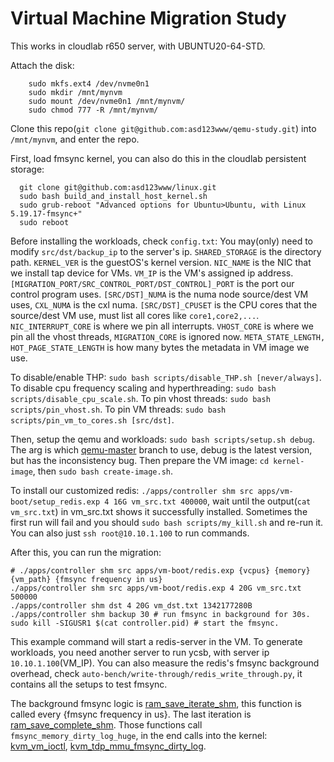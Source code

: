 # Virtual Machine Migration Study

This works in cloudlab r650 server, with UBUNTU20-64-STD.

Attach the disk:

		sudo mkfs.ext4 /dev/nvme0n1
		sudo mkdir /mnt/mynvm
		sudo mount /dev/nvme0n1 /mnt/mynvm/
		sudo chmod 777 -R /mnt/mynvm/


Clone this repo(`git clone git@github.com:asd123www/qemu-study.git`) into `/mnt/mynvm`, and enter the repo.

First, load fmsync kernel, you can also do this in the cloudlab persistent storage:

	  git clone git@github.com:asd123www/linux.git
	  sudo bash build_and_install_host_kernel.sh
      sudo grub-reboot "Advanced options for Ubuntu>Ubuntu, with Linux 5.19.17-fmsync+"
	  sudo reboot

Before installing the workloads, check `config.txt`: You may(only) need to modify `src/dst/backup_ip` to the server's ip. `SHARED_STORAGE` is the directory path. `KERNEL_VER` is the guestOS's kernel version. `NIC_NAME` is the NIC that we install tap device for VMs.  `VM_IP` is the VM's assigned ip address. `[MIGRATION_PORT/SRC_CONTROL_PORT/DST_CONTROL]_PORT` is the port our control program uses. `[SRC/DST]_NUMA` is the numa node source/dest VM uses, `CXL_NUMA` is the cxl numa. `[SRC/DST]_CPUSET` is the CPU cores that the source/dest VM use, must list all cores like `core1,core2,...`. `NIC_INTERRUPT_CORE` is where we pin all interrupts. `VHOST_CORE` is where we pin all the vhost threads, `MIGRATION_CORE` is ignored now. `META_STATE_LENGTH, HOT_PAGE_STATE_LENGTH` is how many bytes the metadata in VM image we use.

To disable/enable THP: `sudo bash scripts/disable_THP.sh [never/always]`. To disable cpu frequency scaling and hyperthreading: `sudo bash scripts/disable_cpu_scale.sh`. To pin vhost threads: `sudo bash scripts/pin_vhost.sh`. To pin VM threads: `sudo bash scripts/pin_vm_to_cores.sh [src/dst]`.

Then, setup the qemu and workloads: `sudo bash scripts/setup.sh debug`. The arg is which [qemu-master](git@github.com:asd123www/qemu-master.git) branch to use, debug is the latest version, but has the inconsistency bug. Then prepare the VM image: `cd kernel-image`, then `sudo bash create-image.sh`.

To install our customized redis: `./apps/controller shm src apps/vm-boot/setup_redis.exp 4 16G vm_src.txt 400000`, wait until the output(`cat vm_src.txt`) in vm_src.txt shows it successfully installed. Sometimes the first run will fail and you should `sudo bash scripts/my_kill.sh` and re-run it. You can also just `ssh root@10.10.1.100` to run commands.

After this, you can run the migration:

	# ./apps/controller shm src apps/vm-boot/redis.exp {vcpus} {memory} {vm_path} {fmsync frequency in us}
	./apps/controller shm src apps/vm-boot/redis.exp 4 20G vm_src.txt 500000
	./apps/controller shm dst 4 20G vm_dst.txt 1342177280B
	./apps/controller shm backup 30 # run fmsync in background for 30s.
	sudo kill -SIGUSR1 $(cat controller.pid) # start the fmsync.
This example command will start a redis-server in the VM. To generate workloads, you need another server to run ycsb, with server ip `10.10.1.100`(VM_IP). You can also measure the redis's fmsync background overhead, check `auto-bench/write-through/redis_write_through.py`, it contains all the setups to test fmsync.

The background fmsync logic is [ram_save_iterate_shm](https://github.com/asd123www/qemu-master/blob/2ad5de1bd992dfd55bec98e62a4ca5937f9ed2a5/migration/ram.c#L3461), this function is called every {fmsync frequency in us}. The last iteration is [ram_save_complete_shm](https://github.com/asd123www/qemu-master/blob/2ad5de1bd992dfd55bec98e62a4ca5937f9ed2a5/migration/ram.c#L3627C12-L3627C33). Those functions call `fmsync_memory_dirty_log_huge`, in the end calls into the kernel: [kvm_vm_ioctl](https://github.com/asd123www/linux/blob/59a3f198148fe25049d9929c1a01392fe56169dc/virt/kvm/kvm_main.c#L4630C1-L4650C1), [kvm_tdp_mmu_fmsync_dirty_log](https://github.com/asd123www/linux/blob/59a3f198148fe25049d9929c1a01392fe56169dc/arch/x86/kvm/mmu/tdp_mmu.c#L1750).

